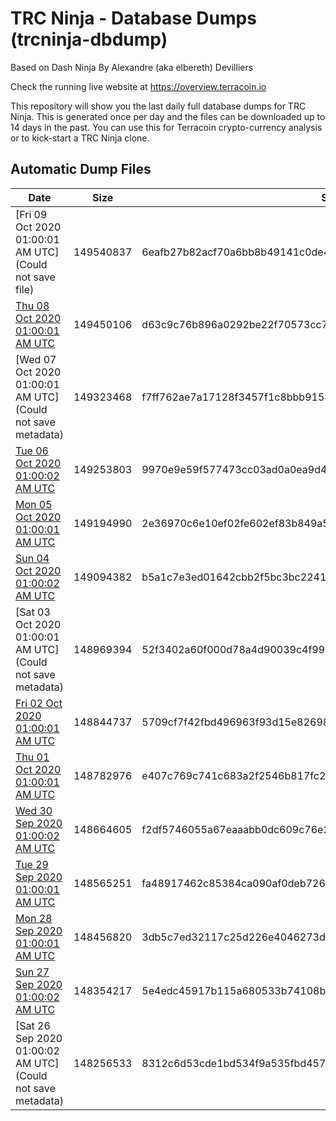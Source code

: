 # TRC Ninja - Database Dumps (trcninja-dbdump)
Based on Dash Ninja By Alexandre (aka elbereth) Devilliers

Check the running live website at https://overview.terracoin.io

This repository will show you the last daily full database dumps for TRC Ninja. This is generated once per day and the files can be downloaded up to 14 days in the past.
You can use this for Terracoin crypto-currency analysis or to kick-start a TRC Ninja clone.


## Automatic Dump Files
| Date | Size | SHA256 |
|--|--|--|
| [Fri 09 Oct 2020 01:00:01 AM UTC](Could not save file) | 149540837 | 6eafb27b82acf70a6bb8b49141c0de43dda4141e513ccf3b4621fadd47bef2b3 | 
| [Thu 08 Oct 2020 01:00:01 AM UTC]() | 149450106 | d63c9c76b896a0292be22f70573cc73df4690bec0b19b4d51f5bf08c582e5b6a | 
| [Wed 07 Oct 2020 01:00:01 AM UTC](Could not save metadata) | 149323468 | f7ff762ae7a17128f3457f1c8bbb91586fe7a49785648fc504f54f2a5e16e3ca | 
| [Tue 06 Oct 2020 01:00:02 AM UTC]() | 149253803 | 9970e9e59f577473cc03ad0a0ea9d40aacd560151315827fdc4b2de6b0db7cdb | 
| [Mon 05 Oct 2020 01:00:01 AM UTC]() | 149194990 | 2e36970c6e10ef02fe602ef83b849a5bc9dca5542e427c854f8e8c6d7d13606b | 
| [Sun 04 Oct 2020 01:00:02 AM UTC]() | 149094382 | b5a1c7e3ed01642cbb2f5bc3bc22416000224c02cacac2bc28b62f7a2d818435 | 
| [Sat 03 Oct 2020 01:00:01 AM UTC](Could not save metadata) | 148969394 | 52f3402a60f000d78a4d90039c4f99b43f62b374c1ce87aa4c5d62db11fd9d71 | 
| [Fri 02 Oct 2020 01:00:01 AM UTC]() | 148844737 | 5709cf7f42fbd496963f93d15e826986219d648bef210ec4077c84a1a7766d17 | 
| [Thu 01 Oct 2020 01:00:01 AM UTC](https://transfer.sh/TTHiJ/trcninja-dbdump-20201001010001.tar.bz2) | 148782976 | e407c769c741c683a2f2546b817fc2e3d65bc4e369fd112c85e625011e95cf8c | 
| [Wed 30 Sep 2020 01:00:02 AM UTC]() | 148664605 | f2df5746055a67eaaabb0dc609c76e25fad836b569cea507099a84faefe15631 | 
| [Tue 29 Sep 2020 01:00:01 AM UTC]() | 148565251 | fa48917462c85384ca090af0deb7262fec361425577e22500bdf09271e664e81 | 
| [Mon 28 Sep 2020 01:00:01 AM UTC]() | 148456820 | 3db5c7ed32117c25d226e4046273d2110c514ae4fb3197439c58c8c92f5357d9 | 
| [Sun 27 Sep 2020 01:00:02 AM UTC]() | 148354217 | 5e4edc45917b115a680533b74108bfb5f1db1eb3a26984c94a7c38a84591aebd | 
| [Sat 26 Sep 2020 01:00:02 AM UTC](Could not save metadata) | 148256533 | 8312c6d53cde1bd534f9a535fbd457d0e1274ceca90d3da9e3278fb5155947a5 | 
